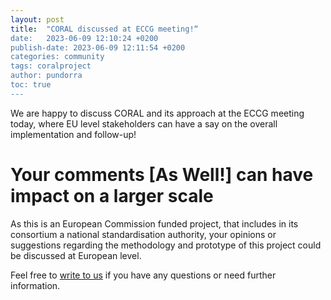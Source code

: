 ```yaml
---
layout: post
title:  "CORAL discussed at ECCG meeting!“
date:   2023-06-09 12:10:24 +0200
publish-date: 2023-06-09 12:11:54 +0200
categories: community
tags: coralproject
author: pundorra
toc: true
---
```


We are happy to discuss CORAL and its approach at the ECCG meeting today, where EU level stakeholders can have a say on the overall implementation and follow-up!


# Your comments [As Well!] can have impact on a larger scale

As this is an European Commission funded project, that includes in its consortium a national standardisation authority, your opinions or suggestions regarding the methodology and prototype of this project could be discussed at European level. 

Feel free to [write to us](mailto:coral@lhc.lu?subject=Coral%20Project) if you have any questions or need further information.
